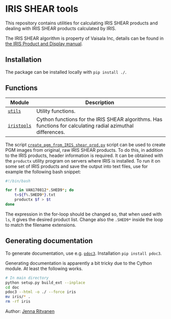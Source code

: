 # IRIS SHEAR tools

This repository contains utilities for calculating IRIS SHEAR products and
dealing with IRIS SHEAR products calculated by IRIS.

The IRIS SHEAR algorithm is property of Vaisala Inc, details can be found in [the IRIS Product and Display manual](ftp://ftp.sigmet.com/outgoing/manuals/IRIS_Product_and_Display_Manuals.pdf).

## Installation

The package can be installed locally with `pip install ./`.


## Functions

Module                       | Description
-----------------------------| ------------------------------------------------
[`utils`](utils.py)       | Utility functions.
[`iristools`](iris.pyx) | Cython functions for the IRIS SHEAR algorithms. Has functions for calculating radial azimuthal differences.


The script [`create_pgm_from_IRIS_shear_prod.py`](scripts/create_pgm_from_IRIS_shear_prod.py) script can be used to create PGM images from original, raw IRIS SHEAR products.
To do this, in addition to the IRIS products, header information is required.
It can be obtained with the `productx` utility program on servers where IRIS is installed. To run it on some set of IRIS products and save the output into text files, use for example the following bash snippet:

```bash
#!/bin/bash

for f in VAN170812*.SHED9*; do
	t=${f%.SHED9*}.txt
	productx $f > $t
done
```

The expression in the for-loop should be changed so, that when used with `ls`, it gives the desired product list. Change also the `.SHED9*` inside the loop to match the filename extensions.

## Generating documentation

To generate documentation, use e.g. [`pdoc3`](https://pdoc3.github.io/pdoc/). Installation `pip install pdoc3`.

Generating documentation is apparently a bit tricky due to the Cython module.
At least the following works.

```bash
# In main directory
python setup.py build_ext --inplace
cd doc
pdoc3 --html -o ./ --force iris
mv iris/* .
rm -rf iris
```

Author: [Jenna Ritvanen](mailto:jenna.ritvanen@fmi.fi)
